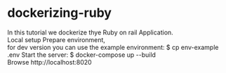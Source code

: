 # dockerizing-ruby
In this tutorial we dockerize thye Ruby on rail Application.</br>Local setup Prepare environment, </br> for dev version you can use the example environment:  $ cp env-example .env Start the server:  $ docker-compose up --build </br>Browse http://localhost:8020
